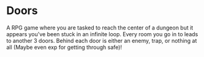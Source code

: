 # Doors
A RPG game where you are tasked to reach the center of a dungeon but it appears you've been stuck in an infinite loop. Every room you go in to leads to another 3 doors. Behind each door is either an enemy, trap, or nothing at all (Maybe even exp for getting through safe)! 
